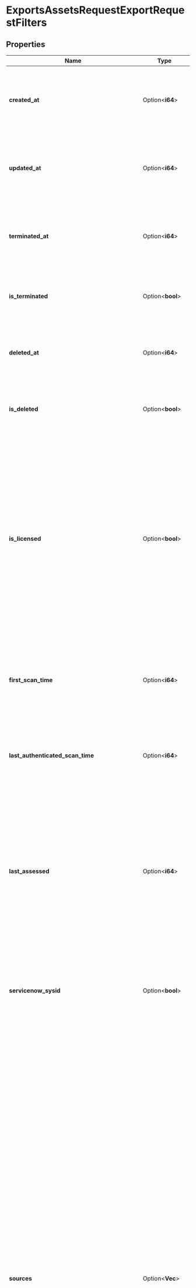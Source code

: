 # ExportsAssetsRequestExportRequestFilters

## Properties

Name | Type | Description | Notes
------------ | ------------- | ------------- | -------------
**created_at** | Option<**i64**> | Returns all assets created later than the date specified. The specified date must be in the Unix timestamp format. | [optional]
**updated_at** | Option<**i64**> | Returns all assets updated later than the date specified. The specified date must be in the Unix timestamp format. | [optional]
**terminated_at** | Option<**i64**> | Returns all assets terminated later than the date specified. The specified date must be in the Unix timestamp format. | [optional]
**is_terminated** | Option<**bool**> | When set to `true`, returns assets which have any value for the `terminated_at` attribute. | [optional]
**deleted_at** | Option<**i64**> | Returns all assets deleted later than the date specified. The specified date must in the Unix timestamp format. | [optional]
**is_deleted** | Option<**bool**> | When set to `true`, returns assets which have any value for the `deleted_at` attribute. | [optional]
**is_licensed** | Option<**bool**> | Specifies whether the asset is included in the asset count for the Tenable Vulnerability Management instance. If `true`, Tenable Vulnerability Management returns only licensed assets. If `false`, Tenable Vulnerability Management returns only unlicensed assets. If this filter is omitted, Tenable Vulnerability Management returns both licensed and unlicensed assets. | [optional]
**first_scan_time** | Option<**i64**> | Returns all assets with a first scan time later than the date specified. The specified date must be in the Unix timestamp format. | [optional]
**last_authenticated_scan_time** | Option<**i64**> | Returns all assets with a last credentialed scan time later than the date specified. The specified date must be in the Unix timestamp format. | [optional]
**last_assessed** | Option<**i64**> | Returns all assets with a last assessed time later than the date specified. Tenable Vulnerability Management considers an asset assessed if it has been scanned by a credentialed or non-credentialed scan. The specified date must be in the Unix timestamp format. | [optional]
**servicenow_sysid** | Option<**bool**> | If `true`, returns all assets that have a ServiceNow Sys ID, regardless of value. If `false`, returns all assets that do not have a ServiceNow Sys ID. | [optional]
**sources** | Option<**Vec<String>**> | Returns assets that have the specified asset source. An asset source is the entity that reported the asset details. Sources can include sensors, connectors, and API imports. If your request specifies multiple sources, Tenable Vulnerability Management returns all assets seen by any of the specified sources.  The items in the `sources` array must correspond to the names of the sources as defined in your organization's implementation of Tenable Vulnerability Management. Commonly used names include:  - AWS—The asset data was obtained from an Amazon Web Services connector.  - NESSUS_AGENT—The asset data was obtained from a Tenable Nessus Agent scan.  - PVS—The asset data from a Tenable Nessus Network Monitor (NNM) scan.  - NESSUS_SCAN—The asset data was obtained from a Tenable Nessus scan.  - WAS—The asset data was obtained from a Tenable Web App Scanning scan. | [optional]
**has_plugin_results** | Option<**bool**> | Filter by whether or not the asset has plugin results associated with it. If `true`, Tenable Vulnerability Management returns all assets that have plugin results. If `false`, Tenable Vulnerability Management returns all assets that do not have plugin results. An asset may not have plugin results if the asset details originated from a connector or an API import. | [optional]
**tag_period_less_than_category_greater_than** | Option<**String**> | Returns all assets with the specified tag. The filter is defined as \"tag\", a period (\".\"), and the tag category name. The value of the filter is the tag value. For more information about tags, see [Tenable Vulnerability Management User Guide](https://docs.tenable.com/vulnerability-management/Content/Platform/Settings/Tagging/TagFormatAndApplication.htm). | [optional]
**network_id** | Option<**String**> | The ID of the network object associated with scanners that identified the assets you want to export. The default network ID is `00000000-0000-0000-0000-000000000000`. To determine the ID of a custom network, use the [GET /networks](ref:networks-list) endpoint. For more information about network objects, see [Manage Networks](doc:manage-networks-tio). | [optional]
**last_scan_id** | Option<**String**> | Returns all assets that were last scanned by the specified scan configuration UUID. | [optional]

[[Back to Model list]](../README.md#documentation-for-models) [[Back to API list]](../README.md#documentation-for-api-endpoints) [[Back to README]](../README.md)


